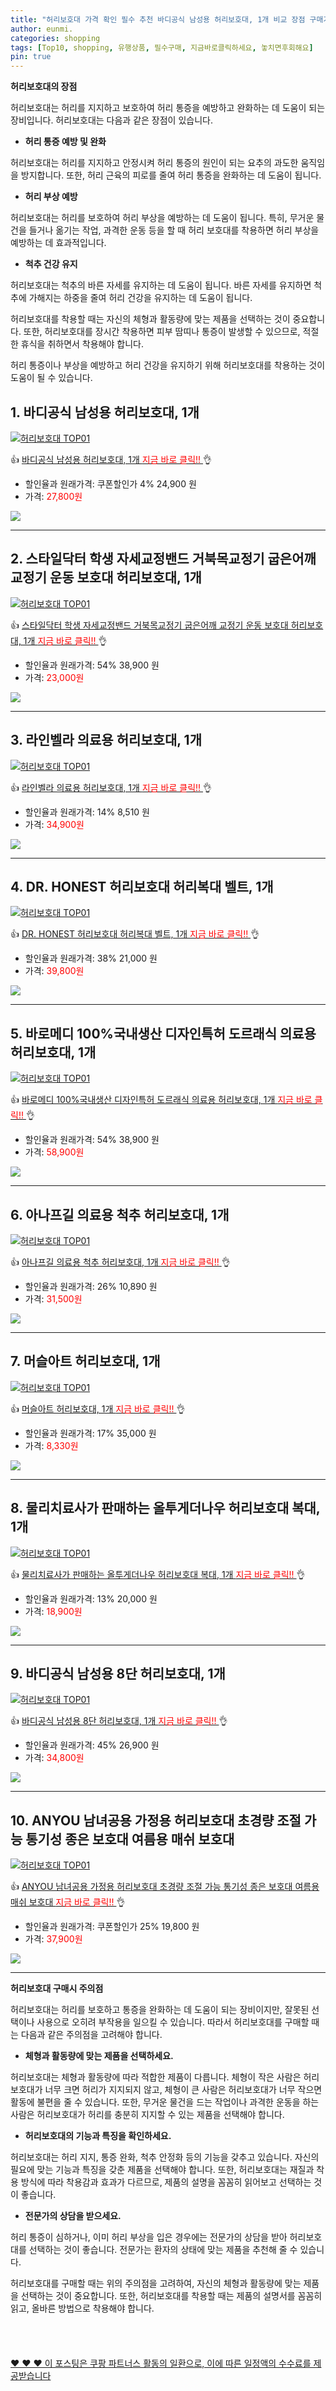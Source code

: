 ```yaml
---
title: "허리보호대 가격 확인 필수 추천 바디공식 남성용 허리보호대, 1개 비교 장점 구매가이드"
author: eunmi.
categories: shopping
tags: [Top10, shopping, 유행상품, 필수구매, 지금바로클릭하세요, 놓치면후회해요]
pin: true
---
```

**허리보호대의 장점**

허리보호대는 허리를 지지하고 보호하여 허리 통증을 예방하고 완화하는 데 도움이 되는 장비입니다. 허리보호대는 다음과 같은 장점이 있습니다.

* **허리 통증 예방 및 완화**

허리보호대는 허리를 지지하고 안정시켜 허리 통증의 원인이 되는 요추의 과도한 움직임을 방지합니다. 또한, 허리 근육의 피로를 줄여 허리 통증을 완화하는 데 도움이 됩니다.

* **허리 부상 예방**

허리보호대는 허리를 보호하여 허리 부상을 예방하는 데 도움이 됩니다. 특히, 무거운 물건을 들거나 옮기는 작업, 과격한 운동 등을 할 때 허리 보호대를 착용하면 허리 부상을 예방하는 데 효과적입니다.

* **척추 건강 유지**

허리보호대는 척추의 바른 자세를 유지하는 데 도움이 됩니다. 바른 자세를 유지하면 척추에 가해지는 하중을 줄여 허리 건강을 유지하는 데 도움이 됩니다.

허리보호대를 착용할 때는 자신의 체형과 활동량에 맞는 제품을 선택하는 것이 중요합니다. 또한, 허리보호대를 장시간 착용하면 피부 땀띠나 통증이 발생할 수 있으므로, 적절한 휴식을 취하면서 착용해야 합니다.

허리 통증이나 부상을 예방하고 허리 건강을 유지하기 위해 허리보호대를 착용하는 것이 도움이 될 수 있습니다.

   

## 1. 바디공식 남성용 허리보호대, 1개

[![허리보호대 TOP01](https://thumbnail8.coupangcdn.com/thumbnails/remote/230x230ex/image/retail/images/2696712963281773-8a4ba145-42f5-499f-aed8-4e3ccba90826.jpg)](https://link.coupang.com/re/AFFSDP?lptag=AF3617701&subid=GithubCoopas&pageKey=1499852489&traceid=V0-153&itemId=18840231684&vendorItemId=70966492029)


👍 [바디공식 남성용 허리보호대, 1개 <font color=red> 지금 바로 클릭!! </font> ](https://link.coupang.com/re/AFFSDP?lptag=AF3617701&subid=GithubCoopas&pageKey=1499852489&traceid=V0-153&itemId=18840231684&vendorItemId=70966492029) 👌 


- 할인율과 원래가격: 쿠폰할인가 4%  24,900   원
- 가격: <span style='color:red'>27,800원</span>

[![](/discount_price.png)](https://link.coupang.com/re/AFFSDP?lptag=AF3617701&subid=GithubCoopas&pageKey=1499852489&traceid=V0-153&itemId=18840231684&vendorItemId=70966492029)

---


   

## 2. 스타일닥터 학생 자세교정밴드 거북목교정기 굽은어깨 교정기 운동 보호대 허리보호대, 1개

[![허리보호대 TOP01](https://thumbnail9.coupangcdn.com/thumbnails/remote/230x230ex/image/vendor_inventory/8be0/f8c81d96808baea2c950e9e0a48f1a5bef7d95a59108b8485719d1c43502.jpg)](https://link.coupang.com/re/AFFSDP?lptag=AF3617701&subid=GithubCoopas&pageKey=7134218945&traceid=V0-153&itemId=17896650528&vendorItemId=87514895733)


👍 [스타일닥터 학생 자세교정밴드 거북목교정기 굽은어깨 교정기 운동 보호대 허리보호대, 1개 <font color=red> 지금 바로 클릭!! </font> ](https://link.coupang.com/re/AFFSDP?lptag=AF3617701&subid=GithubCoopas&pageKey=7134218945&traceid=V0-153&itemId=17896650528&vendorItemId=87514895733) 👌 


- 할인율과 원래가격: 54%  38,900   원
- 가격: <span style='color:red'>23,000원</span>

[![](/discount_price.png)](https://link.coupang.com/re/AFFSDP?lptag=AF3617701&subid=GithubCoopas&pageKey=7134218945&traceid=V0-153&itemId=17896650528&vendorItemId=87514895733)

---


   

## 3. 라인벨라 의료용 허리보호대, 1개

[![허리보호대 TOP01](https://thumbnail7.coupangcdn.com/thumbnails/remote/230x230ex/image/vendor_inventory/ab71/6f335ea8e76435c53a47dde2f3abbabfecc8db3a34a603b6c7b2837d3a57.jpg)](https://link.coupang.com/re/AFFSDP?lptag=AF3617701&subid=GithubCoopas&pageKey=6291542364&traceid=V0-153&itemId=11506363185&vendorItemId=78781542846)


👍 [라인벨라 의료용 허리보호대, 1개 <font color=red> 지금 바로 클릭!! </font> ](https://link.coupang.com/re/AFFSDP?lptag=AF3617701&subid=GithubCoopas&pageKey=6291542364&traceid=V0-153&itemId=11506363185&vendorItemId=78781542846) 👌 


- 할인율과 원래가격: 14%  8,510   원
- 가격: <span style='color:red'>34,900원</span>

[![](/discount_price.png)](https://link.coupang.com/re/AFFSDP?lptag=AF3617701&subid=GithubCoopas&pageKey=6291542364&traceid=V0-153&itemId=11506363185&vendorItemId=78781542846)

---


   

## 4. DR. HONEST 허리보호대 허리복대 벨트, 1개

[![허리보호대 TOP01](https://thumbnail8.coupangcdn.com/thumbnails/remote/230x230ex/image/vendor_inventory/0fa2/d56f43f316e9e814aec6c454f4119c26d4ca8287f34543860afc2cd86f1f.jpg)](https://link.coupang.com/re/AFFSDP?lptag=AF3617701&subid=GithubCoopas&pageKey=7495166858&traceid=V0-153&itemId=19607896613&vendorItemId=86762224858)


👍 [DR. HONEST 허리보호대 허리복대 벨트, 1개 <font color=red> 지금 바로 클릭!! </font> ](https://link.coupang.com/re/AFFSDP?lptag=AF3617701&subid=GithubCoopas&pageKey=7495166858&traceid=V0-153&itemId=19607896613&vendorItemId=86762224858) 👌 


- 할인율과 원래가격: 38%  21,000   원
- 가격: <span style='color:red'>39,800원</span>

[![](/discount_price.png)](https://link.coupang.com/re/AFFSDP?lptag=AF3617701&subid=GithubCoopas&pageKey=7495166858&traceid=V0-153&itemId=19607896613&vendorItemId=86762224858)

---


   

## 5. 바로메디 100%국내생산 디자인특허 도르래식 의료용 허리보호대, 1개

[![허리보호대 TOP01](https://thumbnail10.coupangcdn.com/thumbnails/remote/230x230ex/image/vendor_inventory/20d9/57b51b3953432ebdc29f4ffa0397d10d245e9ba492c301118052a9135c44.jpg)](https://link.coupang.com/re/AFFSDP?lptag=AF3617701&subid=GithubCoopas&pageKey=7472845628&traceid=V0-153&itemId=19502770090&vendorItemId=87350720610)


👍 [바로메디 100%국내생산 디자인특허 도르래식 의료용 허리보호대, 1개 <font color=red> 지금 바로 클릭!! </font> ](https://link.coupang.com/re/AFFSDP?lptag=AF3617701&subid=GithubCoopas&pageKey=7472845628&traceid=V0-153&itemId=19502770090&vendorItemId=87350720610) 👌 


- 할인율과 원래가격: 54%  38,900   원
- 가격: <span style='color:red'>58,900원</span>

[![](/discount_price.png)](https://link.coupang.com/re/AFFSDP?lptag=AF3617701&subid=GithubCoopas&pageKey=7472845628&traceid=V0-153&itemId=19502770090&vendorItemId=87350720610)

---


   

## 6. 아나프길 의료용 척추 허리보호대, 1개

[![허리보호대 TOP01](https://thumbnail10.coupangcdn.com/thumbnails/remote/230x230ex/image/vendor_inventory/5f01/bf2aebb4c4a6fcfbe46ceb4e1ac6898b665e1b628c88b9df8db114a8b440.jpg)](https://link.coupang.com/re/AFFSDP?lptag=AF3617701&subid=GithubCoopas&pageKey=6633386625&traceid=V0-153&itemId=15132784680&vendorItemId=84015583217)


👍 [아나프길 의료용 척추 허리보호대, 1개 <font color=red> 지금 바로 클릭!! </font> ](https://link.coupang.com/re/AFFSDP?lptag=AF3617701&subid=GithubCoopas&pageKey=6633386625&traceid=V0-153&itemId=15132784680&vendorItemId=84015583217) 👌 


- 할인율과 원래가격: 26%  10,890   원
- 가격: <span style='color:red'>31,500원</span>

[![](/discount_price.png)](https://link.coupang.com/re/AFFSDP?lptag=AF3617701&subid=GithubCoopas&pageKey=6633386625&traceid=V0-153&itemId=15132784680&vendorItemId=84015583217)

---


   

## 7. 머슬아트 허리보호대, 1개

[![허리보호대 TOP01](https://thumbnail9.coupangcdn.com/thumbnails/remote/230x230ex/image/retail/images/6162382043560852-0c85199f-6e6b-4a59-a0a5-ec5169a6885a.jpg)](https://link.coupang.com/re/AFFSDP?lptag=AF3617701&subid=GithubCoopas&pageKey=5784835840&traceid=V0-153&itemId=9870157627&vendorItemId=77153547544)


👍 [머슬아트 허리보호대, 1개 <font color=red> 지금 바로 클릭!! </font> ](https://link.coupang.com/re/AFFSDP?lptag=AF3617701&subid=GithubCoopas&pageKey=5784835840&traceid=V0-153&itemId=9870157627&vendorItemId=77153547544) 👌 


- 할인율과 원래가격: 17%  35,000   원
- 가격: <span style='color:red'>8,330원</span>

[![](/discount_price.png)](https://link.coupang.com/re/AFFSDP?lptag=AF3617701&subid=GithubCoopas&pageKey=5784835840&traceid=V0-153&itemId=9870157627&vendorItemId=77153547544)

---


   

## 8. 물리치료사가 판매하는 올투게더나우 허리보호대 복대, 1개

[![허리보호대 TOP01](https://thumbnail9.coupangcdn.com/thumbnails/remote/230x230ex/image/vendor_inventory/e354/50f44c8c8be7ad61b764bd9c62a3a17093bae3145df62b0ed75197f361e0.png)](https://link.coupang.com/re/AFFSDP?lptag=AF3617701&subid=GithubCoopas&pageKey=7248079027&traceid=V0-153&itemId=18431225507&vendorItemId=87624629675)


👍 [물리치료사가 판매하는 올투게더나우 허리보호대 복대, 1개 <font color=red> 지금 바로 클릭!! </font> ](https://link.coupang.com/re/AFFSDP?lptag=AF3617701&subid=GithubCoopas&pageKey=7248079027&traceid=V0-153&itemId=18431225507&vendorItemId=87624629675) 👌 


- 할인율과 원래가격: 13%  20,000   원
- 가격: <span style='color:red'>18,900원</span>

[![](/discount_price.png)](https://link.coupang.com/re/AFFSDP?lptag=AF3617701&subid=GithubCoopas&pageKey=7248079027&traceid=V0-153&itemId=18431225507&vendorItemId=87624629675)

---


   

## 9. 바디공식 남성용 8단 허리보호대, 1개

[![허리보호대 TOP01](https://thumbnail7.coupangcdn.com/thumbnails/remote/230x230ex/image/retail/images/5048449211647351-3a4cfcff-0392-4ab5-89fb-7385a1137ff2.jpg)](https://link.coupang.com/re/AFFSDP?lptag=AF3617701&subid=GithubCoopas&pageKey=7381186322&traceid=V0-153&itemId=19062684021&vendorItemId=74411379132)


👍 [바디공식 남성용 8단 허리보호대, 1개 <font color=red> 지금 바로 클릭!! </font> ](https://link.coupang.com/re/AFFSDP?lptag=AF3617701&subid=GithubCoopas&pageKey=7381186322&traceid=V0-153&itemId=19062684021&vendorItemId=74411379132) 👌 


- 할인율과 원래가격: 45%  26,900   원
- 가격: <span style='color:red'>34,800원</span>

[![](/discount_price.png)](https://link.coupang.com/re/AFFSDP?lptag=AF3617701&subid=GithubCoopas&pageKey=7381186322&traceid=V0-153&itemId=19062684021&vendorItemId=74411379132)

---


   

## 10. ANYOU 남녀공용 가정용 허리보호대 초경량 조절 가능 통기성 종은 보호대 여름용 매쉬 보호대

[![허리보호대 TOP01](https://thumbnail8.coupangcdn.com/thumbnails/remote/230x230ex/image/vendor_inventory/082a/7266a1d464831fead69d54ceaf654b7879f57c0e8febe25b1c2cc79416a0.jpg)](https://link.coupang.com/re/AFFSDP?lptag=AF3617701&subid=GithubCoopas&pageKey=7507893665&traceid=V0-153&itemId=19666524934&vendorItemId=87498955692)


👍 [ANYOU 남녀공용 가정용 허리보호대 초경량 조절 가능 통기성 종은 보호대 여름용 매쉬 보호대 <font color=red> 지금 바로 클릭!! </font> ](https://link.coupang.com/re/AFFSDP?lptag=AF3617701&subid=GithubCoopas&pageKey=7507893665&traceid=V0-153&itemId=19666524934&vendorItemId=87498955692) 👌 


- 할인율과 원래가격: 쿠폰할인가 25%  19,800   원
- 가격: <span style='color:red'>37,900원</span>

[![](/discount_price.png)](https://link.coupang.com/re/AFFSDP?lptag=AF3617701&subid=GithubCoopas&pageKey=7507893665&traceid=V0-153&itemId=19666524934&vendorItemId=87498955692)

---
**허리보호대 구매시 주의점**

허리보호대는 허리를 보호하고 통증을 완화하는 데 도움이 되는 장비이지만, 잘못된 선택이나 사용으로 오히려 부작용을 일으킬 수 있습니다. 따라서 허리보호대를 구매할 때는 다음과 같은 주의점을 고려해야 합니다.

* **체형과 활동량에 맞는 제품을 선택하세요.**

허리보호대는 체형과 활동량에 따라 적합한 제품이 다릅니다. 체형이 작은 사람은 허리보호대가 너무 크면 허리가 지지되지 않고, 체형이 큰 사람은 허리보호대가 너무 작으면 활동에 불편을 줄 수 있습니다. 또한, 무거운 물건을 드는 작업이나 과격한 운동을 하는 사람은 허리보호대가 허리를 충분히 지지할 수 있는 제품을 선택해야 합니다.

* **허리보호대의 기능과 특징을 확인하세요.**

허리보호대는 허리 지지, 통증 완화, 척추 안정화 등의 기능을 갖추고 있습니다. 자신의 필요에 맞는 기능과 특징을 갖춘 제품을 선택해야 합니다. 또한, 허리보호대는 재질과 착용 방식에 따라 착용감과 효과가 다르므로, 제품의 설명을 꼼꼼히 읽어보고 선택하는 것이 좋습니다.

* **전문가의 상담을 받으세요.**

허리 통증이 심하거나, 이미 허리 부상을 입은 경우에는 전문가의 상담을 받아 허리보호대를 선택하는 것이 좋습니다. 전문가는 환자의 상태에 맞는 제품을 추천해 줄 수 있습니다.

허리보호대를 구매할 때는 위의 주의점을 고려하여, 자신의 체형과 활동량에 맞는 제품을 선택하는 것이 중요합니다. 또한, 허리보호대를 착용할 때는 제품의 설명서를 꼼꼼히 읽고, 올바른 방법으로 착용해야 합니다.<br><br><br><br><br> [ ❤ ❤ ❤ 이 포스팅은 쿠팡 파트너스 활동의 일환으로, 이에 따른 일정액의 수수료를 제공받습니다](https://link.coupang.com/a/bcEFyh)